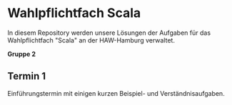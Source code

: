 Wahlpflichtfach Scala
=====================
In diesem Repository werden unsere Lösungen der Aufgaben für das Wahlpflichtfach "Scala" an der HAW-Hamburg verwaltet.

**Gruppe 2**

Termin 1
--------
Einführungstermin mit einigen kurzen Beispiel- und Verständnisaufgaben.
